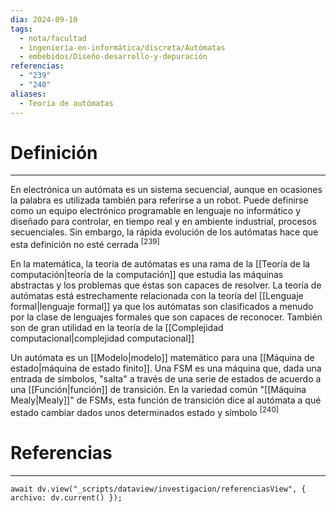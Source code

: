 ```yaml
---
dia: 2024-09-10
tags:
  - nota/facultad
  - ingeniería-en-informática/discreta/Autómatas
  - embebidos/Diseño-desarrollo-y-depuración
referencias:
  - "239"
  - "240"
aliases:
  - Teoría de autómatas
---
```

# Definición
---
En electrónica un autómata es un sistema secuencial, aunque en ocasiones la palabra es utilizada también para referirse a un robot. Puede definirse como un equipo electrónico programable en lenguaje no informático y diseñado para controlar, en tiempo real y en ambiente industrial, procesos secuenciales. Sin embargo, la rápida evolución de los autómatas hace que esta definición no esté cerrada <sup><a href="#ref-239" style="color: inherit; text-decoration: none;">[239]</a></sup> 

En la matemática, la teoría de autómatas es una rama de la [[Teoría de la computación|teoría de la computación]] que estudia las máquinas abstractas y los problemas que éstas son capaces de resolver. La teoría de autómatas está estrechamente relacionada con la teoría del [[Lenguaje formal|lenguaje formal]] ya que los autómatas son clasificados a menudo por la clase de lenguajes formales que son capaces de reconocer. También son de gran utilidad en la teoría de la [[Complejidad computacional|complejidad computacional]]

Un autómata es un [[Modelo|modelo]] matemático para una [[Máquina de estado|máquina de estado finito]]. Una FSM es una máquina que, dada una entrada de símbolos, "salta" a través de una serie de estados de acuerdo a una [[Función|función]] de transición. En la variedad común "[[Máquina Mealy|Mealy]]" de FSMs, esta función de transición dice al autómata a qué estado cambiar dados unos determinados estado y símbolo <sup><a href="#ref-240" style="color: inherit; text-decoration: none;">[240]</a></sup> 



# Referencias
---
```dataviewjs
await dv.view("_scripts/dataview/investigacion/referenciasView", { archivo: dv.current() });
```